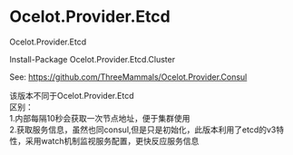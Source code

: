# Ocelot.Provider.Etcd
Ocelot.Provider.Etcd

Install-Package Ocelot.Provider.Etcd.Cluster  

See: https://github.com/ThreeMammals/Ocelot.Provider.Consul  


该版本不同于Ocelot.Provider.Etcd  
区别：  
    1.内部每隔10秒会获取一次节点地址，便于集群使用  
	2.获取服务信息，虽然也同consul,但是只是初始化，此版本利用了etcd的v3特性，采用watch机制监视服务配置，更快反应服务信息
